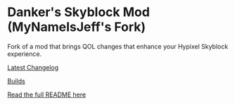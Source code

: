 # Danker's Skyblock Mod (MyNameIsJeff's Fork)
Fork of a mod that brings QOL changes that enhance your Hypixel Skyblock experience.

[Latest Changelog](https://github.com/bowser0000/SkyblockMod/pull/62)

[Builds](https://github.com/My-Name-Is-Jeff/SkyblockMod/actions?query=is%3Acompleted+workflow%3A%22Compile+Beta+Mod%22)

[Read the full README here](https://github.com/My-Name-Is-Jeff/SkyblockMod/blob/development/README.md)
